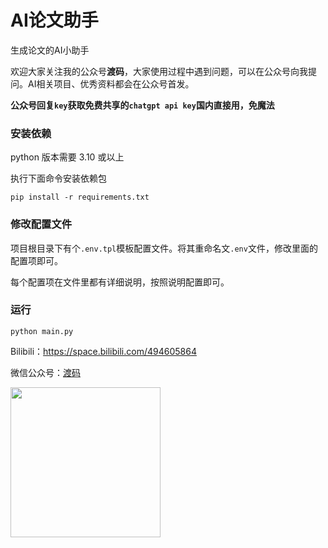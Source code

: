 # AI论文助手

生成论文的AI小助手

欢迎大家关注我的公众号**渡码**，大家使用过程中遇到问题，可以在公众号向我提问。AI相关项目、优秀资料都会在公众号首发。

**公众号回复`key`获取免费共享的`chatgpt api key`国内直接用，免魔法**

### 安装依赖

python 版本需要 3.10 或以上

执行下面命令安装依赖包
```shell
pip install -r requirements.txt
```

### 修改配置文件

项目根目录下有个`.env.tpl`模板配置文件。将其重命名文`.env`文件，修改里面的配置项即可。

每个配置项在文件里都有详细说明，按照说明配置即可。

### 运行

```shell
python main.py
```

Bilibili：https://space.bilibili.com/494605864

微信公众号：[渡码](http://mp.weixin.qq.com/profile?src=3&timestamp=1663979948&ver=1&signature=wcyNF3yu1W0bMvEanLaDxbZWIzr4fHOGzS3*iP9FBJmGgREoKU6rifDbYefvfJNkEK2r*hS6httmcHBrvtFoVg==)

<img width="240" src="./docs/images/duma.jpg">
